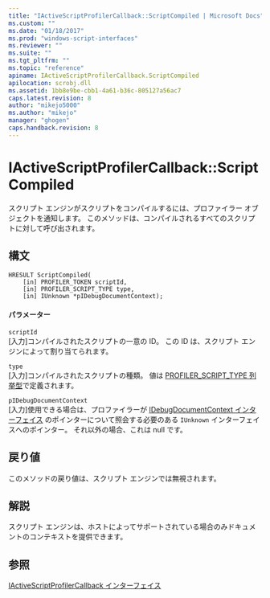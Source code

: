 ```yaml
---
title: "IActiveScriptProfilerCallback::ScriptCompiled | Microsoft Docs"
ms.custom: ""
ms.date: "01/18/2017"
ms.prod: "windows-script-interfaces"
ms.reviewer: ""
ms.suite: ""
ms.tgt_pltfrm: ""
ms.topic: "reference"
apiname: IActiveScriptProfilerCallback.ScriptCompiled
apilocation: scrobj.dll
ms.assetid: 1bb8e9be-cbb1-4a61-b36c-805127a56ac7
caps.latest.revision: 8
author: "mikejo5000"
ms.author: "mikejo"
manager: "ghogen"
caps.handback.revision: 8
---
```

# IActiveScriptProfilerCallback::ScriptCompiled
スクリプト エンジンがスクリプトをコンパイルするには、プロファイラー オブジェクトを通知します。  このメソッドは、コンパイルされるすべてのスクリプトに対して呼び出されます。  
  
## 構文  
  
```  
HRESULT ScriptCompiled(  
    [in] PROFILER_TOKEN scriptId,  
    [in] PROFILER_SCRIPT_TYPE type,  
    [in] IUnknown *pIDebugDocumentContext);  
```  
  
#### パラメーター  
 `scriptId`  
 \[入力\]コンパイルされたスクリプトの一意の ID。  この ID は、スクリプト エンジンによって割り当てられます。  
  
 `type`  
 \[入力\]コンパイルされたスクリプトの種類。  値は [PROFILER\_SCRIPT\_TYPE 列挙型](../../winscript/reference/profiler-script-type-enumeration.md)で定義されます。  
  
 `pIDebugDocumentContext`  
 \[入力\]使用できる場合は、プロファイラーが [IDebugDocumentContext インターフェイス](../../winscript/reference/idebugdocumentcontext-interface.md) のポインターについて照会する必要のある `IUnknown` インターフェイスへのポインター。  それ以外の場合、これは null です。  
  
## 戻り値  
 このメソッドの戻り値は、スクリプト エンジンでは無視されます。  
  
## 解説  
 スクリプト エンジンは、ホストによってサポートされている場合のみドキュメントのコンテキストを提供できます。  
  
## 参照  
 [IActiveScriptProfilerCallback インターフェイス](../../winscript/reference/iactivescriptprofilercallback-interface.md)